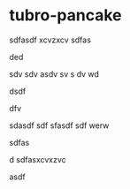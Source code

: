 # tubro-pancake

sdfasdf
xcvzxcv
sdfas


ded


sdv
sdv
asdv
sv
s
dv
wd

dsdf

dfv

sdasdf
sdf
sfasdf
sdf
werw


sdfas

d
sdfasxcvxzvc

asdf
